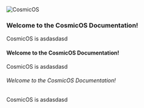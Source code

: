 ![CosmicOS](https://static.wixstatic.com/media/7afe00_820eb9820a984c47b5450a86ef3ca7c5~mv2.jpg/v1/fill/w_1813,h_336/cosmic_banner.jpg)

### Welcome to the CosmicOS Documentation!

CosmicOS is asdasdasd

#### Welcome to the CosmicOS Documentation!

CosmicOS is asdasdasd

###### Welcome to the CosmicOS Documentation!

CosmicOS is asdasdasd



